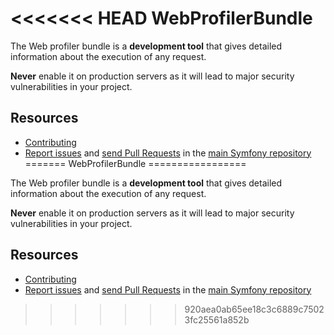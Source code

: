 <<<<<<< HEAD
WebProfilerBundle
=================

The Web profiler bundle is a **development tool** that gives detailed
information about the execution of any request.

**Never** enable it on production servers as it will lead to major security
vulnerabilities in your project.

Resources
---------

  * [Contributing](https://symfony.com/doc/current/contributing/index.html)
  * [Report issues](https://github.com/symfony/symfony/issues) and
    [send Pull Requests](https://github.com/symfony/symfony/pulls)
    in the [main Symfony repository](https://github.com/symfony/symfony)
=======
WebProfilerBundle
=================

The Web profiler bundle is a **development tool** that gives detailed
information about the execution of any request.

**Never** enable it on production servers as it will lead to major security
vulnerabilities in your project.

Resources
---------

  * [Contributing](https://symfony.com/doc/current/contributing/index.html)
  * [Report issues](https://github.com/symfony/symfony/issues) and
    [send Pull Requests](https://github.com/symfony/symfony/pulls)
    in the [main Symfony repository](https://github.com/symfony/symfony)
>>>>>>> 920aea0ab65ee18c3c6889c75023fc25561a852b
